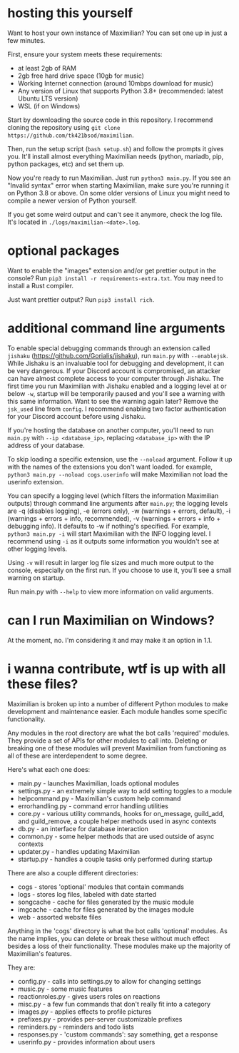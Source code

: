 # hosting this yourself
Want to host your own instance of Maximilian?
You can set one up in just a few minutes.

First, ensure your system meets these requirements:
- at least 2gb of RAM
- 2gb free hard drive space (10gb for music)
- Working Internet connection (around 10mbps download for music)
- Any version of Linux that supports Python 3.8+ (recommended: latest Ubuntu LTS version)
- WSL (if on Windows)

Start by downloading the source code in this repository.  I recommend cloning the repository using `git clone https://github.com/tk421bsod/maximilian`.

Then, run the setup script (`bash setup.sh`) and follow the prompts it gives you.
It'll install almost everything Maximilian needs (python, mariadb, pip, python packages, etc) and set them up.

Now you're ready to run Maximilian. Just run `python3 main.py`.
If you see an "Invalid syntax" error when starting Maximilian, make sure you're running it on Python 3.8 or above. 
On some older versions of Linux you might need to compile a newer version of Python yourself.

If you get some weird output and can't see it anymore, check the log file. It's located in `./logs/maximilian-<date>.log`.

# optional packages
Want to enable the "images" extension and/or get prettier output in the console?
Run `pip3 install -r requirements-extra.txt`.
You may need to install a Rust compiler.

Just want prettier output? Run `pip3 install rich`.

# additional command line arguments 

To enable special debugging commands through an extension called `jishaku` (https://github.com/Gorialis/jishaku), run `main.py` with `--enablejsk`.
While Jishaku is an invaluable tool for debugging and development, it can be very dangerous. If your Discord account is compromised, an attacker can have almost complete access to your computer through Jishaku.
The first time you run Maximilian with Jishaku enabled and a logging level at or below `-w`, startup will be temporarily paused and you'll see a warning with this same information.
Want to see the warning again later? Remove the `jsk_used` line from `config`.
I recommend enabling two factor authentication for your Discord account before using Jishaku.

If you're hosting the database on another computer, you'll need to run `main.py` with `--ip <database_ip>`, replacing `<database_ip>` with the IP address of your database.

To skip loading a specific extension, use the `--noload` argument. Follow it up with the names of the extensions you don't want loaded. for example, `python3 main.py --noload cogs.userinfo` will make Maximilian not load the userinfo extension.

You can specify a logging level (which filters the information Maximilian outputs) through command line arguments after `main.py`; the logging levels are -q (disables logging), -e (errors only), -w (warnings + errors, default), -i (warnings + errors + info, recommended), -v (warnings + errors + info + debugging info).
It defaults to -w if nothing's specified.
For example, `python3 main.py -i` will start Maximilian with the INFO logging level.
I recommend using `-i` as it outputs some information you wouldn't see at other logging levels.

Using `-v` will result in larger log file sizes and much more output to the console, especially on the first run.
If you choose to use it, you'll see a small warning on startup.

Run main.py with `--help` to view more information on valid arguments.

# can I run Maximilian on Windows?
At the moment, no.
I'm considering it and may make it an option in 1.1.

# i wanna contribute, wtf is up with all these files?
Maximilian is broken up into a number of different Python modules to make development and maintenance easier.
Each module handles some specific functionality.

Any modules in the root directory are what the bot calls 'required' modules. They provide a set of APIs for other modules to call into.
Deleting or breaking one of these modules will prevent Maximilian from functioning as all of these are interdependent to some degree.

Here's what each one does:
* main.py - launches Maximilian, loads optional modules
* settings.py - an extremely simple way to add setting toggles to a module
* helpcommand.py - Maximilian's custom help command
* errorhandling.py - command error handling utilities
* core.py - various utility commands, hooks for on_message, guild_add, and guild_remove, a couple helper methods used in async contexts
* db.py - an interface for database interaction
* common.py - some helper methods that are used outside of async contexts
* updater.py - handles updating Maximilian
* startup.py - handles a couple tasks only performed during startup

There are also a couple different directories:
* cogs - stores 'optional' modules that contain commands
* logs - stores log files, labeled with date started
* songcache - cache for files generated by the music module
* imgcache - cache for files generated by the images module
* web - assorted website files

Anything in the 'cogs' directory is what the bot calls 'optional' modules.
As the name implies, you can delete or break these without much effect besides a loss of their functionality.
These modules make up the majority of Maximilian's features.

They are:
* config.py - calls into settings.py to allow for changing settings
* music.py - some music features
* reactionroles.py - gives users roles on reactions
* misc.py - a few fun commands that don't really fit into a category
* images.py - applies effects to profile pictures
* prefixes.py - provides per-server customizable prefixes
* reminders.py - reminders and todo lists
* responses.py - 'custom commands': say something, get a response
* userinfo.py - provides information about users

